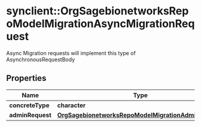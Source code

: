 # synclient::OrgSagebionetworksRepoModelMigrationAsyncMigrationRequest

Async Migration requests will implement this type of AsynchronousRequestBody

## Properties
Name | Type | Description | Notes
------------ | ------------- | ------------- | -------------
**concreteType** | **character** |  | [optional] 
**adminRequest** | [**OrgSagebionetworksRepoModelMigrationAdminRequest**](org.sagebionetworks.repo.model.migration.AdminRequest.md) |  | [optional] 


